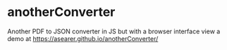 # anotherConverter
Another PDF to JSON converter in JS but with a browser interface
view a demo at 
https://asearer.github.io/anotherConverter/
